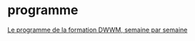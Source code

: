# programme
[Le programme de la formation DWWM, semaine par semaine](https://github.com/simploncarbonne/programme/wiki/Programme)
